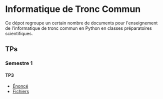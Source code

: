 # Informatique de Tronc Commun

Ce dépot regroupe un certain nombre de documents pour l'enseignement de l'informatique de tronc commun en Python en classes préparatoires scientifiques.

## TPs

### Semestre 1

#### TP3

- [Énoncé](Sup/TPs/Semestre1/Biblis.pdf?raw=1)
- [Fichiers](Sup/TPs/Semestre1/TP3.tar.gz?raw=1)
